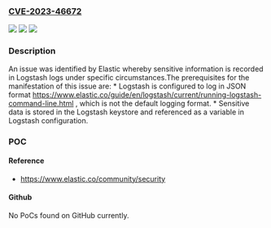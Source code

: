 ### [CVE-2023-46672](https://cve.mitre.org/cgi-bin/cvename.cgi?name=CVE-2023-46672)
![](https://img.shields.io/static/v1?label=Product&message=Logstash&color=blue)
![](https://img.shields.io/static/v1?label=Version&message=8.10.0%3C%208.11.1%20&color=brighgreen)
![](https://img.shields.io/static/v1?label=Vulnerability&message=CWE-532%20Insertion%20of%20Sensitive%20Information%20into%20Log%20File&color=brighgreen)

### Description

An issue was identified by Elastic whereby sensitive information is recorded in Logstash logs under specific circumstances.The prerequisites for the manifestation of this issue are:  *  Logstash  is configured to log in JSON format https://www.elastic.co/guide/en/logstash/current/running-logstash-command-line.html , which is not the default logging format.  *  Sensitive data is stored in the Logstash keystore and referenced as a variable in Logstash configuration.

### POC

#### Reference
- https://www.elastic.co/community/security

#### Github
No PoCs found on GitHub currently.

